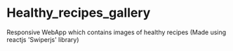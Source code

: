 # Healthy_recipes_gallery
Responsive WebApp which contains images of healthy recipes (Made using reactjs 'Swiperjs' library)
